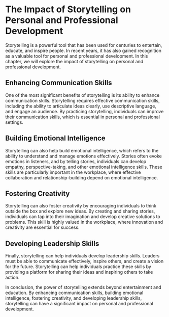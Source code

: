 The Impact of Storytelling on Personal and Professional Development
=======================================================================================================================

Storytelling is a powerful tool that has been used for centuries to entertain, educate, and inspire people. In recent years, it has also gained recognition as a valuable tool for personal and professional development. In this chapter, we will explore the impact of storytelling on personal and professional development.

Enhancing Communication Skills
------------------------------

One of the most significant benefits of storytelling is its ability to enhance communication skills. Storytelling requires effective communication skills, including the ability to articulate ideas clearly, use descriptive language, and engage an audience. By practicing storytelling, individuals can improve their communication skills, which is essential in personal and professional settings.

Building Emotional Intelligence
-------------------------------

Storytelling can also help build emotional intelligence, which refers to the ability to understand and manage emotions effectively. Stories often evoke emotions in listeners, and by telling stories, individuals can develop empathy, perspective-taking, and other emotional intelligence skills. These skills are particularly important in the workplace, where effective collaboration and relationship-building depend on emotional intelligence.

Fostering Creativity
--------------------

Storytelling can also foster creativity by encouraging individuals to think outside the box and explore new ideas. By creating and sharing stories, individuals can tap into their imagination and develop creative solutions to problems. This skill is highly valued in the workplace, where innovation and creativity are essential for success.

Developing Leadership Skills
----------------------------

Finally, storytelling can help individuals develop leadership skills. Leaders must be able to communicate effectively, inspire others, and create a vision for the future. Storytelling can help individuals practice these skills by providing a platform for sharing their ideas and inspiring others to take action.

In conclusion, the power of storytelling extends beyond entertainment and education. By enhancing communication skills, building emotional intelligence, fostering creativity, and developing leadership skills, storytelling can have a significant impact on personal and professional development.
